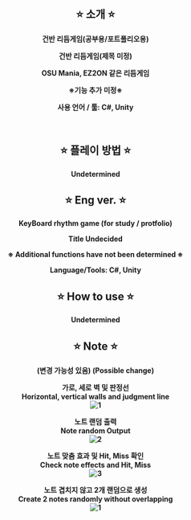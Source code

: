 <div align="center">

⭐ 소개 ⭐
------------
<b>건반 리듬게임(공부용/포트폴리오용)<b>

<b>건반 리듬게임(제목 미정)<b>

<b>OSU Mania, EZ2ON 같은 리듬게임<b>

※기능 추가 미정※
  
사용 언어 / 툴: C#, Unity

<br>

⭐ 플레이 방법 ⭐
----------
Undetermined

⭐ Eng ver. ⭐
-----------
<b>KeyBoard rhythm game (for study / protfolio)</b>
  
<b> Title Undecided <b>

※ Additional functions have not been determined ※
  
Language/Tools: C#, Unity


⭐ How to use ⭐
----------------
Undetermined

⭐ Note ⭐
----------------
  (변경 가능성 있음)
  (Possible change)

가로, 세로 벽 및 판정선 <br>
Horizontal, vertical walls and judgment line <br>
![1](https://github.com/PQ777/new-Rhythm/assets/102477933/02b7fadd-6c48-4ec9-a7c5-d581393b1688)


 

노트 랜덤 출력<br>
Note random Output<br>
![2](https://github.com/PQ777/new-Rhythm/assets/102477933/ca8865c5-3150-4b04-82c0-ecdc58e7058c)



  
노트 맞춤 효과 및 Hit, Miss 확인<br>
Check note effects and Hit, Miss<br>
![3](https://github.com/PQ777/new-Rhythm/assets/102477933/225b8e5a-dee4-4fa9-bc60-99890f19d51b)



노트 겹치지 않고 2개 랜덤으로 생성<br>
Create 2 notes randomly without overlapping<br>
![1](https://github.com/PQ777/new-Rhythm/assets/102477933/6865703a-d725-4a18-b8e0-533c230dc6e1)



  
